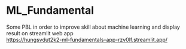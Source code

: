 # ML_Fundamental
Some PBL in order to improve skill about machine learning and display result on streamlit web app
<br>
https://hungsvdut2k2-ml-fundamentals-app-rzv0lf.streamlit.app/
